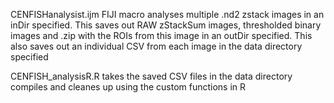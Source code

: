CENFISHanalysist.ijm FIJI macro analyses multiple .nd2 zstack images in an inDir specified. 
This saves out RAW zStackSum images, thresholded binary images and .zip with the ROIs from this image in an outDir specified. 
This also saves out an individual CSV from each image in the data directory specified

CENFISH_analysisR.R takes the saved CSV files in the data directory compiles and cleanes up using the custom functions in R
